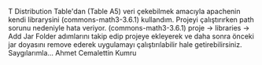 T Distribution Table'dan (Table A5) veri çekebilmek amacıyla apachenin kendi librarysini (commons-math3-3.6.1) kullandım.
Projeyi çalıştırırken path sorunu nedeniyle hata veriyor.
(commons-math3-3.6.1) proje -> libraries -> Add Jar Folder adımlarını takip edip projeye ekleyerek ve daha sonra önceki jar doyasını remove ederek uygulamayı çalıştırılabilir hale getirebilirsiniz.
Saygılarımla...
Ahmet Cemalettin Kumru
